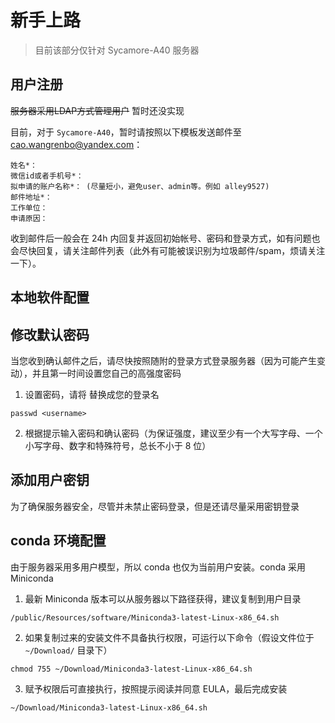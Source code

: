# 新手上路
> 目前该部分仅针对 Sycamore-A40 服务器

## 用户注册
~~服务器采用LDAP方式管理用户~~ 暂时还没实现

目前，对于 `Sycamore-A40`，暂时请按照以下模板发送邮件至 [<CaoWangrenbo>cao.wangrenbo@yandex.com](mailto:cao.wangrenbo@yandex.com)：

```
姓名*：
微信id或者手机号*：
拟申请的账户名称*： (尽量短小，避免user、admin等。例如 alley9527)
邮件地址*：
工作单位：
申请原因：
```
收到邮件后一般会在 24h 内回复并返回初始帐号、密码和登录方式，如有问题也会尽快回复，请关注邮件列表（此外有可能被误识别为垃圾邮件/spam，烦请关注一下）。

## 本地软件配置



## 修改默认密码
当您收到确认邮件之后，请尽快按照随附的登录方式登录服务器（因为可能产生变动），并且第一时间设置您自己的高强度密码

1. 设置密码，请将 <username> 替换成您的登录名
```shell
passwd <username>
```
2. 根据提示输入密码和确认密码（为保证强度，建议至少有一个大写字母、一个小写字母、数字和特殊符号，总长不小于 8 位）

## 添加用户密钥
为了确保服务器安全，尽管并未禁止密码登录，但是还请尽量采用密钥登录

## conda 环境配置
由于服务器采用多用户模型，所以 conda 也仅为当前用户安装。conda 采用 Miniconda

1. 最新 Miniconda 版本可以从服务器以下路径获得，建议复制到用户目录

```
/public/Resources/software/Miniconda3-latest-Linux-x86_64.sh
```

2. 如果复制过来的安装文件不具备执行权限，可运行以下命令（假设文件位于 `~/Download/` 目录下）

```shell
chmod 755 ~/Download/Miniconda3-latest-Linux-x86_64.sh
```

3. 赋予权限后可直接执行，按照提示阅读并同意 EULA，最后完成安装

```shell
~/Download/Miniconda3-latest-Linux-x86_64.sh
```